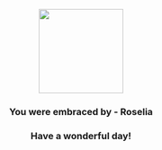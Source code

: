 <p align="center">
    <img src="https://raw.githubusercontent.com/PokeAPI/sprites/master/sprites/pokemon/315.png" width="150" height="150">
</p>
<h3 align="center">You were embraced by - <b>Roselia</b></h3>
<h3 align="center">Have a wonderful day!</h3>
